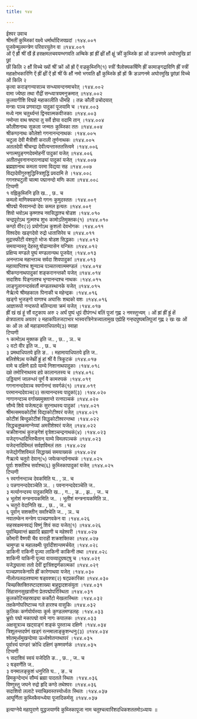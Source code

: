 ```yaml
---
title: १४४

---
```

ईश्वर उवाच  
श्रीमतीं कुब्जिकां वक्ष्ये धर्मार्थादिजयप्रदां ।१४४.००१  
पूजयेन्मूलमन्त्रेण परिवारयुतेन वा ॥१४४.००१  
ओं ऐं ह्रौं श्रीं खैं ह्रें हसक्षमलचवयम्भगवति अम्बिके ह्रां ह्रीं क्ष्रीं क्षौं क्ष्रूं क्रीं कुब्जिके ह्रां ओं ङञनणमे अघोरमुखि व्रां छ्रां  
छीं किलि २ क्षौं विच्चे ख्यों श्रीं क्रों ओं ह्रों ऐं वज्रकुब्जिनि(१) स्त्रीं त्रैलोक्यकर्षिणि ह्रीं कामाङ्गद्राविणि ह्रीं स्त्रीं महाक्षोभकारिणि ऐं ह्रीं क्ष्रीं ऐं ह्रों श्रीं फें क्षौं नमो भगवति क्ष्रौं कुब्जिके ह्रों ह्रों क्रैं ङञणनमे अघोरमुखि छ्रांछां विच्चे ओं किलि २  
कृत्वा कराङ्गन्यासञ्च सन्ध्यावन्दनमाचरेत् ।१४४.००२  
वामा ज्येष्ठा तथा रौद्रीं सन्ध्यात्रयमनुक्रमात् ॥१४४.००२  
कुलवागीशि विद्महे महाकालीति धीमहि । तन्नः कौली प्रचोदयात्  
मन्त्राः पञ्च प्रणवाद्याः पादुकां पूजयामि च ।१४४.००३  
मध्ये नाम चतुर्थ्यन्तं द्विनवात्मकवीजकाः ॥१४४.००३  
नमोन्ता वाथ षष्ट्या तु सर्वे ज्ञेया वदामि तान् ।१४४.००४  
कौलीशनाथः सुकला जन्मतः कुब्जिका ततः ॥१४४.००४  
श्रीकण्ठनाथः कौलेशो गगनानन्दनाथकः ।१४४.००५  
चटुला देवी मैत्रीशी कराली तूर्णनाथकः ॥१४४.००५  
अतलदेवी श्रीचन्द्रा देवीत्यन्तास्ततस्त्विमे ।१४४.००६  
भगात्मपुङ्गणदेवमोहनीं पादुकां यजेत् ॥१४४.००६  
अतीतभुवनानन्दरत्नाढ्यां पादुकां यजेत् ।१४४.००७  
ब्रह्मज्ञानाथ कमला परमा विद्यया सह ॥१४४.००७  
विद्यादेवीगुरुशुद्धिस्त्रिशुद्धिं प्रवदामि ते ।१४४.००८  
गगनश्चटुली चात्मा पद्मानन्दो मणिः कला ॥१४४.००८  
टिप्पणी  
१ वह्निकुब्जिनि इति ख.. , छ.. च  
कमलो माणिक्यकण्ठो गगनः कुमुदस्ततः ।१४४.००९  
श्रीपद्मो भैरवानन्दो देवः कमल इत्यतः ॥१४४.००९  
शिवो भवोऽथ कृष्णश्च नवसिद्धाश्च षोडश ।१४४.०१०  
चन्द्रपूरोऽथ गुल्मश्च शुभः कामोऽतिमुक्तकः(१) ॥१४४.०१०  
कण्ठो वीरः(२) प्रयोगोऽथ कुशलो देवभोगकः ।१४४.०११  
विश्वदेवः खड्गदेवो रुद्रो धातासिरेव च ॥१४४.०११  
मुद्रास्फीटी वंशपूरो भोजः षोडश सिद्धकाः ।१४४.०१२  
समयान्यस्तु देहस्तु षोढान्यासेन यन्त्रितः ॥१४४.०१२  
प्रक्षिप्य मण्डले पुष्पं मण्डलान्यथ पूजयेत् ।१४४.०१३  
अनन्तञ्च महान्तञ्च सर्वदा शिवपादुकां ॥१४४.०१३  
महाव्याप्तिश्च शून्यञ्च पञ्चतत्त्वात्ममण्डलं ।१४४.०१४  
श्रीकण्ठनाथपादुकां शङ्करानन्तकौ यजेत् ॥१४४.०१४  
सदाशिवः पिङ्गलश्च भृग्वानन्दश्च नाथकः ।१४४.०१५  
लाङ्गूलानन्दसंवर्तौ मण्डलस्थानके यजेत् ॥१४४.०१५  
नैर्ऋत्ये श्रीमहकालः पिनाकी च महेन्द्रकः ।१४४.०१६  
खड्गो भुजङ्गो वाणश्च अघासिः शब्दको वशः ॥१४४.०१६  
आज्ञारूपो नन्दरूपो बलिन्दत्वा क्रमं यजेत् ।१४४.०१७  
ह्रीं खं खं हूं सौं वटुकाय अरु २ अर्घं पुष्पं धूपं दीपंगन्धं बलिं पूजां गृह्ण २ नमस्तुभ्यम् । ओं ह्रां ह्रीं ह्रूं क्षें क्षेत्रपालाय अवतर २ महाकपिलजटाभार भास्वरत्रिनेत्रज्वालामुख एह्येहि गन्ह्दपुष्पबलिपूजां गृह्ण २ खः खः ओं कः ओं लः ओं महाडामराधिपतये(३) स्वाहा  
टिप्पणी  
१ कामोऽथ मुक्तक इति ज.. , छ.. , ञ.. च  
२ वटो वीर इति ज.. , छ.. च  
३ प्रमथाधिपतये इति ङ.. । महामायाधिपतये इति ज..  
बलिशेषेऽथ यजेथ्रीं ह्रूं हां श्रीं वै त्रिकूटकं ॥१४४.०१७  
वामे च दक्षिणे ह्यग्रे याम्ये निशानाथपादुकाः ।१४४.०१८  
दक्षे तमोरिनाथस्य हग्रे कालानलस्य च ॥१४४.०१८  
उड्डियाणं जालन्धरं पूर्णं वै कामरुपकं ।१४४.०१९  
गगनानन्ददेवञ्च स्वर्गानन्दं सवर्गकं(१) ॥१४४.०१९  
परमानन्ददेवञ्च(२) सत्यानन्दस्य पादुकां(३) ।१४४.०२०  
नागानन्दञ्च वर्गाख्यमुक्तान्ते रत्नपञ्चकं ॥१४४.०२०  
सौम्ये शिवे यजेत्षट्कं सुरनाथस्य पादुकां ।१४४.०२१  
श्रीमत्समयकोटीशं विद्याकोटीश्वरं यजेत् ॥१४४.०२१  
कोटीशं बिन्दुकोटीशं सिद्धकोटीश्वरन्तथा ।१४४.०२२  
सिद्धचतुष्कमाग्नेय्यां अमरीशेश्वरं यजेत् ॥१४४.०२२  
चक्रीशनाथं कुरुङ्गेशं वृत्रेशञ्चन्द्रनाथकं(४) ।१४४.०२३  
यजेद्गन्धादिभिश्चैतान् याम्ये विमलपञ्चकं ॥१४४.०२३  
यजेदनादिविमलं सर्वज्ञविमलं ततः ।१४४.०२४  
यजेद्योगीशविमलं सिद्धाख्यं समयाख्यकं ॥१४४.०२४  
नैऋत्ये चतुरो देवान्(५) जयेत्कन्दर्पनाथकं ।१४४.०२५  
पूर्वाः शक्तीश्च सर्वाश्च(६) कुब्जिकापादुकां यजेत् ॥१४४.०२५  
टिप्पणी  
१ स्वर्गानन्दञ्च देवकमिति घ.. , ञ.. च  
२ पन्नगानन्ददेवञ्चेति ञ.. । पवनानन्ददेवञ्चेति ज..  
३ मर्त्यानन्दस्य पादुकामिति ख.. , ग.. , ङ.. , झ.. , ज.. च  
४ भूतोशं मन्त्रनायकमिति ज.. । भूतीशं मन्त्रनायकमिति ञ..  
५ चतुरो वेदानिति ख.. , छ.. , ज.. च  
६ पूर्वान् सशक्तीन् सर्वांश्चेति ज.. , ञ.. च  
नवातम्केन मन्त्रेण पञ्चप्रणवकेन वा ।१४४.०२६  
सहस्राक्षमनवद्यं विष्णुं शिवं सदा यजेत्(१) ॥१४४.०२६  
पूर्वाच्छिवान्तं ब्रह्मादि ब्रह्माणी च महेश्वरी ।१४४.०२७  
कौमारी वैष्णवी चैव वाराही शक्रशक्तिका ॥१४४.०२७  
चामुण्डा च महालक्ष्मीः पूर्वादीशान्तमर्चयेत् ।१४४.०२८  
डाकिनी राकिनी पूज्या लाकिनी काकिनी तथा ॥१४४.०२८  
शाकिनी याकिनी पूज्या वायव्यादुग्रषट्षु च ।१४४.०२९  
यजेद्ध्यात्वा ततो देवीं द्वात्रिंशद्वर्णकात्मकां ॥१४४.०२९  
पञ्चप्रणवकेनापि ह्रीं कारेणाथवा यजेत् ।१४४.०३०  
नीलोत्पलदलश्यामा षड्वक्त्रा(२) षट्प्रकारिका ॥१४४.०३०  
चिच्छक्तिक्तिरष्टादशाख्या बाहुद्वादशसंयुता ।१४४.०३१  
सिंहासनसुखासीना प्रेतपद्मोपरिस्थिता ॥१४४.०३१  
कुलकोटिसहस्राढ्या कर्कोटो मेखलास्थितः ।१४४.०३२  
तक्षकेणोपरिष्टाच्च गले हारश्च वासुकिः ॥१४४.०३२  
कुलिकः कर्णयोर्यस्याः कूर्मः कुण्डलमण्डलह्ः ।१४४.०३३  
भ्रुवोः पद्मो मकापद्मो वामे नागः कपालकः ॥१४४.०३३  
अक्षसूत्रञ्च खट्वाङ्गं शङ्कं पुस्तञ्च दक्षिणे ।१४४.०३४  
त्रिशूलन्तदर्पणं खड्गं रत्नमालाङ्कुशन्धनुः(३) ॥१४४.०३४  
श्वेतमूर्ध्वमुखन्देव्या ऊर्ध्वश्वेतन्तथापरं ।१४४.०३५  
पूर्वास्यं पाण्डरं क्रोधि दक्षिणं कृष्णवर्णकं ॥१४४.०३५  
टिप्पणी  
१ सदाशिवं स्वयं यजेदिति ङ.. , छ.. , ज.. च  
२ षड्वर्णेति ज..  
३ वनमालङ्कुशं धनुरिति घ.. , ङ.. च  
हिमकुन्देन्दभं सौम्यं ब्रह्मा पादतले स्थितः ।१४४.०३६  
विष्णुस्तु जघने रुद्रो हृदि कण्ठे तथेश्वरः ॥१४४.०३६  
सदाशिवो ललाटे स्याच्छिवस्तस्योर्ध्वतः स्थितः ।१४४.०३७  
आघूर्णिता कुब्जिकैवन्ध्येया पूजादिकर्मसु ॥१४४.०३७  
  
इत्याग्नेये महापुराणे युद्धजयार्णवे कुब्जिकापूजा नाम चतुश्चत्वारिंशदधिकशततमोऽध्यायः ॥